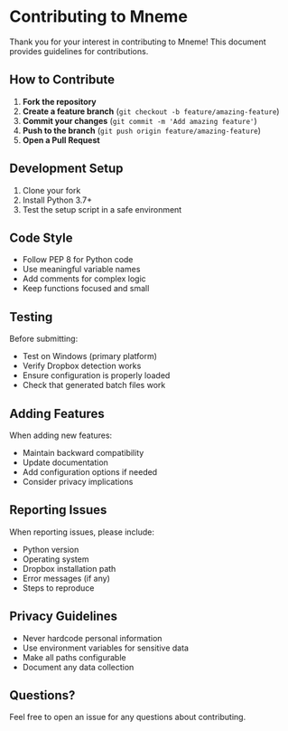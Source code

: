 # Contributing to Mneme

Thank you for your interest in contributing to Mneme! This document provides guidelines for contributions.

## How to Contribute

1. **Fork the repository**
2. **Create a feature branch** (`git checkout -b feature/amazing-feature`)
3. **Commit your changes** (`git commit -m 'Add amazing feature'`)
4. **Push to the branch** (`git push origin feature/amazing-feature`)
5. **Open a Pull Request**

## Development Setup

1. Clone your fork
2. Install Python 3.7+
3. Test the setup script in a safe environment

## Code Style

- Follow PEP 8 for Python code
- Use meaningful variable names
- Add comments for complex logic
- Keep functions focused and small

## Testing

Before submitting:
- Test on Windows (primary platform)
- Verify Dropbox detection works
- Ensure configuration is properly loaded
- Check that generated batch files work

## Adding Features

When adding new features:
- Maintain backward compatibility
- Update documentation
- Add configuration options if needed
- Consider privacy implications

## Reporting Issues

When reporting issues, please include:
- Python version
- Operating system
- Dropbox installation path
- Error messages (if any)
- Steps to reproduce

## Privacy Guidelines

- Never hardcode personal information
- Use environment variables for sensitive data
- Make all paths configurable
- Document any data collection

## Questions?

Feel free to open an issue for any questions about contributing.